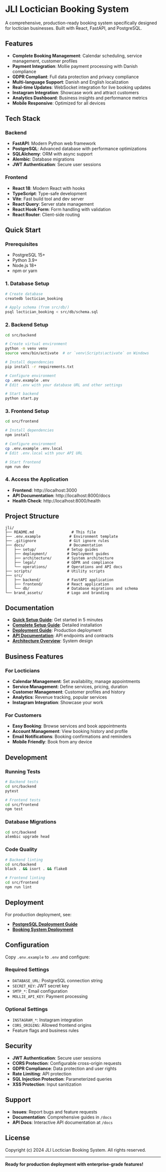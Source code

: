# JLI Loctician Booking System

A comprehensive, production-ready booking system specifically designed for loctician businesses. Built with React, FastAPI, and PostgreSQL.

## Features

- **Complete Booking Management**: Calendar scheduling, service management, customer profiles
- **Payment Integration**: Mollie payment processing with Danish compliance
- **GDPR Compliant**: Full data protection and privacy compliance
- **Multi-language Support**: Danish and English localization
- **Real-time Updates**: WebSocket integration for live booking updates
- **Instagram Integration**: Showcase work and attract customers
- **Analytics Dashboard**: Business insights and performance metrics
- **Mobile Responsive**: Optimized for all devices

## Tech Stack

### Backend
- **FastAPI**: Modern Python web framework
- **PostgreSQL**: Advanced database with performance optimizations
- **SQLAlchemy**: ORM with async support
- **Alembic**: Database migrations
- **JWT Authentication**: Secure user sessions

### Frontend
- **React 18**: Modern React with hooks
- **TypeScript**: Type-safe development
- **Vite**: Fast build tool and dev server
- **React Query**: Server state management
- **React Hook Form**: Form handling with validation
- **React Router**: Client-side routing

## Quick Start

### Prerequisites
- PostgreSQL 15+
- Python 3.9+
- Node.js 18+
- npm or yarn

### 1. Database Setup
```bash
# Create database
createdb loctician_booking

# Apply schema (from src/db/)
psql loctician_booking < src/db/schema.sql
```

### 2. Backend Setup
```bash
cd src/backend

# Create virtual environment
python -m venv venv
source venv/bin/activate  # or `venv\Scripts\activate` on Windows

# Install dependencies
pip install -r requirements.txt

# Configure environment
cp .env.example .env
# Edit .env with your database URL and other settings

# Start backend
python start.py
```

### 3. Frontend Setup
```bash
cd src/frontend

# Install dependencies
npm install

# Configure environment
cp .env.example .env.local
# Edit .env.local with your API URL

# Start frontend
npm run dev
```

### 4. Access the Application
- **Frontend**: http://localhost:3000
- **API Documentation**: http://localhost:8000/docs
- **Health Check**: http://localhost:8000/health

## Project Structure

```
jli/
├── README.md                 # This file
├── .env.example             # Environment template
├── .gitignore               # Git ignore rules
├── docs/                    # Documentation
│   ├── setup/              # Setup guides
│   ├── deployment/         # Deployment guides
│   ├── architecture/       # System architecture
│   ├── legal/              # GDPR and compliance
│   └── operations/         # Operations and API docs
├── scripts/                # Utility scripts
├── src/
│   ├── backend/            # FastAPI application
│   ├── frontend/           # React application
│   └── db/                 # Database migrations and schema
└── brand_assets/           # Logo and branding
```

## Documentation

- **[Quick Setup Guide](docs/setup/START_HERE.md)**: Get started in 5 minutes
- **[Complete Setup Guide](docs/setup/COMPLETE_SETUP_GUIDE.md)**: Detailed installation
- **[Deployment Guide](docs/deployment/deployment_guide.md)**: Production deployment
- **[API Documentation](docs/operations/api_contracts.md)**: API endpoints and contracts
- **[Architecture Overview](docs/architecture/project_structure.md)**: System design

## Business Features

### For Locticians
- **Calendar Management**: Set availability, manage appointments
- **Service Management**: Define services, pricing, duration
- **Customer Management**: Customer profiles and history
- **Analytics**: Revenue tracking, popular services
- **Instagram Integration**: Showcase your work

### For Customers
- **Easy Booking**: Browse services and book appointments
- **Account Management**: View booking history and profile
- **Email Notifications**: Booking confirmations and reminders
- **Mobile Friendly**: Book from any device

## Development

### Running Tests
```bash
# Backend tests
cd src/backend
pytest

# Frontend tests
cd src/frontend
npm test
```

### Database Migrations
```bash
cd src/backend
alembic upgrade head
```

### Code Quality
```bash
# Backend linting
cd src/backend
black . && isort . && flake8

# Frontend linting
cd src/frontend
npm run lint
```

## Deployment

For production deployment, see:
- **[PostgreSQL Deployment Guide](docs/deployment/deployment_guide.md)**
- **[Booking System Deployment](docs/deployment/BOOKING_SYSTEM_DEPLOYMENT_GUIDE.md)**

## Configuration

Copy `.env.example` to `.env` and configure:

### Required Settings
- `DATABASE_URL`: PostgreSQL connection string
- `SECRET_KEY`: JWT secret key
- `SMTP_*`: Email configuration
- `MOLLIE_API_KEY`: Payment processing

### Optional Settings
- `INSTAGRAM_*`: Instagram integration
- `CORS_ORIGINS`: Allowed frontend origins
- Feature flags and business rules

## Security

- **JWT Authentication**: Secure user sessions
- **CORS Protection**: Configurable cross-origin requests
- **GDPR Compliance**: Data protection and user rights
- **Rate Limiting**: API protection
- **SQL Injection Protection**: Parameterized queries
- **XSS Protection**: Input sanitization

## Support

- **Issues**: Report bugs and feature requests
- **Documentation**: Comprehensive guides in `/docs`
- **API Docs**: Interactive API documentation at `/docs`

## License

Copyright (c) 2024 JLI Loctician Booking System. All rights reserved.

---

**Ready for production deployment with enterprise-grade features!**